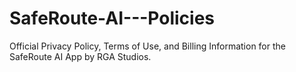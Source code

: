 # SafeRoute-AI---Policies
Official Privacy Policy, Terms of Use, and Billing Information for the SafeRoute AI App by RGA Studios.
